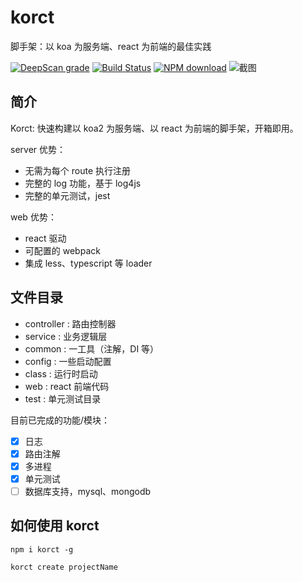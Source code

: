 # korct

脚手架：以 koa 为服务端、react 为前端的最佳实践

[![DeepScan grade](https://deepscan.io/api/teams/13594/projects/17523/branches/404425/badge/grade.svg)](https://deepscan.io/dashboard#view=project&tid=13594&pid=17523&bid=404425)
[![Build Status](https://travis-ci.org/AdaXH/sites-server-ts.svg?branch=main)](https://travis-ci.org/AdaXH/sites-server-ts)
[![NPM download](https://img.shields.io/npm/dt/korct.svg)](https://www.npmjs.com/package/korct)
![截图](https://bucker-for-sae.oss-cn-hangzhou.aliyuncs.com/githubimg/20210609161240.jpg)

## 简介

Korct: 快速构建以 koa2 为服务端、以 react 为前端的脚手架，开箱即用。

server 优势：

- 无需为每个 route 执行注册
- 完整的 log 功能，基于 log4js
- 完整的单元测试，jest

web 优势：

- react 驱动
- 可配置的 webpack
- 集成 less、typescript 等 loader


## 文件目录

- controller : 路由控制器
- service : 业务逻辑层
- common : 一工具（注解，DI 等）
- config : 一些启动配置
- class : 运行时启动
- web : react 前端代码
- test : 单元测试目录

目前已完成的功能/模块：

- [x] 日志
- [x] 路由注解
- [x] 多进程
- [x] 单元测试
- [ ] 数据库支持，mysql、mongodb

## 如何使用 korct

```shell
npm i korct -g

korct create projectName
```
